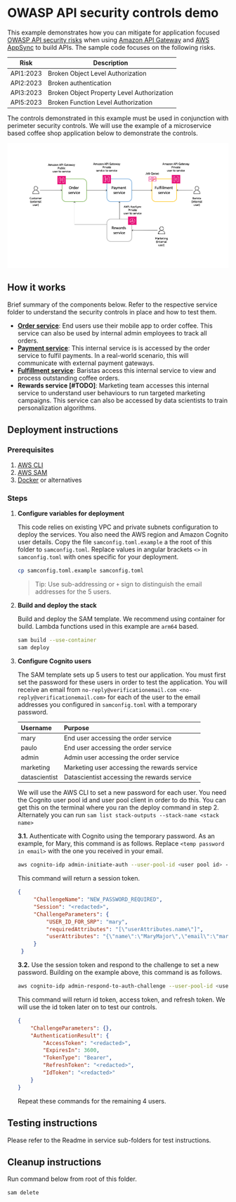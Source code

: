 # OWASP API security controls demo

This example demonstrates how you can mitigate for application focused [OWASP API security risks](https://owasp.org/API-Security/) when using [Amazon API Gateway](https://aws.amazon.com/api-gateway/) and [AWS AppSync](https://aws.amazon.com/pm/appsync) to build APIs. The sample code focuses on the following risks.

| Risk | Description |
| ---- | ----------- |
|API1:2023|Broken Object Level Authorization|
|API2:2023|Broken authentication|
|API3:2023|Broken Object Property Level Authorization|
|API5:2023|Broken Function Level Authorization|

The controls demonstrated in this example must be used in conjunction with perimeter security controls. We will use the example of a microservice based coffee shop application below to demonstrate the controls.

![Coffee Shop Microservices Architecture](./assets/OverallArchitecture.png)

## How it works

Brief summary of the components below. Refer to the respective service folder to understand the security controls in place and how to test them.

* **[Order service](./order/README.md)**: End users use their mobile app to order coffee. This service can also be used by internal admin employees to track all orders.
* **[Payment service](./payment/README.md)**: This internal service is is accessed by the order service to fulfil payments. In a real-world scenario, this will communicate with external payment gateways.
* **[Fulfillment service](./fulfillment/README.md)**: Baristas access this internal service to view and process outstanding coffee orders.
* **Rewards service [#TODO]**: Marketing team accesses this internal service to understand user behaviours to run targeted marketing campaigns. This service can also be accessed by data scientists to train personalization algorithms.

## Deployment instructions

### Prerequisites
1. [AWS CLI](https://docs.aws.amazon.com/cli/latest/userguide/getting-started-install.html)
2. [AWS SAM](https://docs.aws.amazon.com/serverless-application-model/latest/developerguide/install-sam-cli.html)
3. [Docker](https://docs.docker.com/engine/install/) or alternatives

### Steps

1. **Configure variables for deployment**
   
   This code relies on existing VPC and private subnets configuration to deploy the services. You also need the AWS region and Amazon Cognito user details. Copy the file `samconfig.toml.example` a the root of this folder to `samconfig.toml`. Replace values in angular brackets `<>` in `samconfig.toml` with ones specific for your deployment.

   ```bash
   cp samconfig.toml.example samconfig.toml
   ```

   > Tip: Use sub-addressing or `+` sign to distinguish the email addresses for the 5 users.

2. **Build and deploy the stack**
   
   Build and deploy the SAM template. We recommend using container for build. Lambda functions used in this example are `arm64` based.

   ```bash
   sam build --use-container
   sam deploy
   ```

3. **Configure Cognito users**

   The SAM template sets up 5 users to test our application. You must first set the password for these users in order to test the application. You will receive an email from `no-reply@verificationemail.com <no-reply@verificationemail.com>` for each of the user to the email addresses you configured in `samconfig.toml` with a temporary password.
   
   |Username|Purpose|
   | ------ | ----- |
   |mary|End user accessing the order service|
   |paulo|End user accessing the order service|
   |admin|Admin user accessing the order service|
   |marketing|Marketing user accessing the rewards service|
   |datascientist|Datascientist accessing the rewards service|

   We will use the AWS CLI to set a new password for each user. You need the Cognito user pool id and user pool client in order to do this. You can get this on the terminal where you ran the deploy command in step 2. Alternately you can run `sam list stack-outputs --stack-name <stack name>`

   **3.1.** Authenticate with Cognito using the temporary password. As an example, for Mary, this command is as follows. Replace `<temp password in email>` with the one you received in your email.

   ```bash
   aws cognito-idp admin-initiate-auth --user-pool-id <user pool id> --client-id <client id> --auth-flow ADMIN_NO_SRP_AUTH --auth-parameters 'USERNAME=mary,PASSWORD="<temp password in email>"'
   ```

   This command will return a session token.

   ```json
   {
        "ChallengeName": "NEW_PASSWORD_REQUIRED",
        "Session": "<redacted>",
        "ChallengeParameters": {
            "USER_ID_FOR_SRP": "mary",
            "requiredAttributes": "[\"userAttributes.name\"]",
            "userAttributes": "{\"name\":\"MaryMajor\",\"email\":\"mary@example.com\"}"
        }
    }
   ```

    **3.2.** Use the session token and respond to the challenge to set a new password. Building on the example above, this command is as follows.

    ```bash
    aws cognito-idp admin-respond-to-auth-challenge --user-pool-id <user pool id> --client-id <client id> --challenge-name NEW_PASSWORD_REQUIRED --challenge-response 'USERNAME=mary,NEW_PASSWORD="<new password>"' --session '<Session token from above command>'
    ```

    This command will return id token, access token, and refresh token. We will use the id token later on to test our controls.

    ```json
    {
        "ChallengeParameters": {},
        "AuthenticationResult": {
            "AccessToken": "<redacted>",
            "ExpiresIn": 3600,
            "TokenType": "Bearer",
            "RefreshToken": "<redacted>",
            "IdToken": "<redacted>"
        }
    }
    ```

    Repeat these commands for the remaining 4 users. 

## Testing instructions

Please refer to the Readme in service sub-folders for test instructions.

## Cleanup instructions

Run command below from root of this folder.

```bash
sam delete
```
